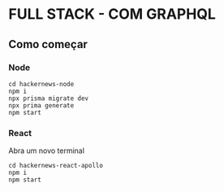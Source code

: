 # FULL STACK - COM GRAPHQL

## Como começar

### Node

    cd hackernews-node
    npm i
    npx prisma migrate dev
    npx prima generate
    npm start

### React

Abra um novo terminal

    cd hackernews-react-apollo
    npm i
    npm start

